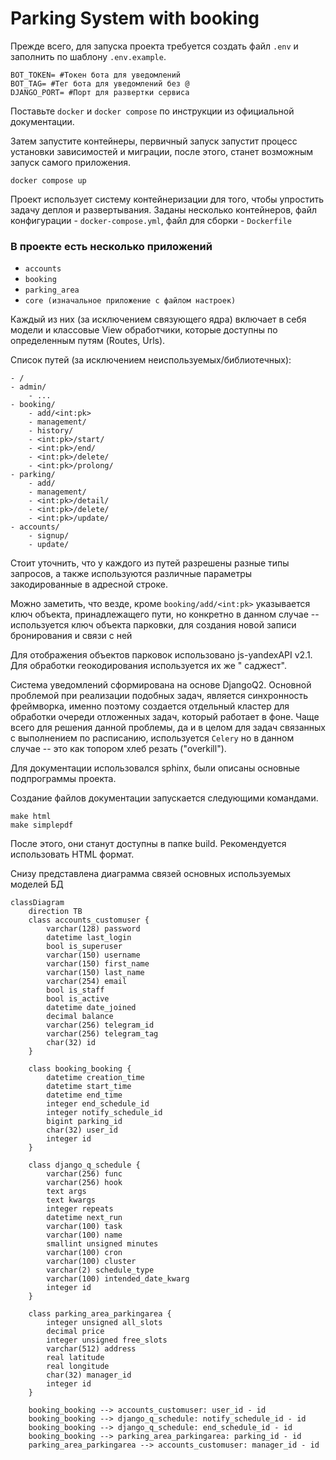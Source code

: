 # Parking System with booking

Прежде всего, для запуска проекта требуется создать файл `.env` и заполнить по шаблону `.env.example`.

```
BOT_TOKEN= #Токен бота для уведомлений
BOT_TAG= #Тег бота для уведомлений без @
DJANGO_PORT= #Порт для развертки сервиса
```

Поставьте `docker` и `docker compose` по инструкции из официальной документации.

Затем запустите контейнеры, первичный запуск запустит процесс установки зависимостей и миграции, после этого, станет
возможным запуск самого приложения.

```shell
docker compose up
```

Проект использует систему контейнеризации для того, чтобы упростить задачу деплоя и развертывания. Заданы несколько
контейнеров, файл конфигурации - `docker-compose.yml`, файл для сборки - `Dockerfile`

### В проекте есть несколько приложений

- `accounts`
- `booking`
- `parking_area`
- `core (изначальное приложение с файлом настроек)`

Каждый из них (за исключением связующего ядра) включает в себя модели и классовые View обработчики, которые доступны по
определенным путям (Routes, Urls).

Список путей (за исключением неиспользуемых/библиотечных):

```
- /
- admin/
    - ...
- booking/
    - add/<int:pk>
    - management/
    - history/
    - <int:pk>/start/
    - <int:pk>/end/
    - <int:pk>/delete/
    - <int:pk>/prolong/
- parking/
    - add/
    - management/
    - <int:pk>/detail/
    - <int:pk>/delete/
    - <int:pk>/update/
- accounts/
    - signup/
    - update/
```

Стоит уточнить, что у каждого из путей разрешены разные типы запросов, а также используются различные параметры
закодированные в адресной строке.

Можно заметить, что везде, кроме `booking/add/<int:pk>` указывается ключ объекта, принадлежащего пути, но конкретно в
данном случае -- используется ключ объекта парковки, для создания новой записи бронирования и связи с ней

Для отображения объектов парковок использовано js-yandexAPI v2.1. Для обработки геокодирования используется их же "
саджест".

Система уведомлений сформирована на основе DjangoQ2.
Основной проблемой при реализации подобных задач, является синхронность фреймворка, именно поэтому создается отдельный
кластер для обработки очереди отложенных задач, который работает в фоне.
Чаще всего для решения данной проблемы, да и в целом для задач связанных с выполнением по расписанию,
используется `Celery` но в данном случае -- это как топором хлеб резать ("overkill").

Для документации использовался sphinx, были описаны основные подпрограммы проекта.

Создание файлов документации запускается следующими командами.
```shell
make html
make simplepdf
```
После этого, они станут доступны в папке build. Рекомендуется использовать HTML формат.

Снизу представлена диаграмма связей основных используемых моделей БД

```mermaid
classDiagram
    direction TB
    class accounts_customuser {
        varchar(128) password
        datetime last_login
        bool is_superuser
        varchar(150) username
        varchar(150) first_name
        varchar(150) last_name
        varchar(254) email
        bool is_staff
        bool is_active
        datetime date_joined
        decimal balance
        varchar(256) telegram_id
        varchar(256) telegram_tag
        char(32) id
    }

    class booking_booking {
        datetime creation_time
        datetime start_time
        datetime end_time
        integer end_schedule_id
        integer notify_schedule_id
        bigint parking_id
        char(32) user_id
        integer id
    }

    class django_q_schedule {
        varchar(256) func
        varchar(256) hook
        text args
        text kwargs
        integer repeats
        datetime next_run
        varchar(100) task
        varchar(100) name
        smallint unsigned minutes
        varchar(100) cron
        varchar(100) cluster
        varchar(2) schedule_type
        varchar(100) intended_date_kwarg
        integer id
    }

    class parking_area_parkingarea {
        integer unsigned all_slots
        decimal price
        integer unsigned free_slots
        varchar(512) address
        real latitude
        real longitude
        char(32) manager_id
        integer id
    }

    booking_booking --> accounts_customuser: user_id - id
    booking_booking --> django_q_schedule: notify_schedule_id - id
    booking_booking --> django_q_schedule: end_schedule_id - id
    booking_booking --> parking_area_parkingarea: parking_id - id
    parking_area_parkingarea --> accounts_customuser: manager_id - id
```
